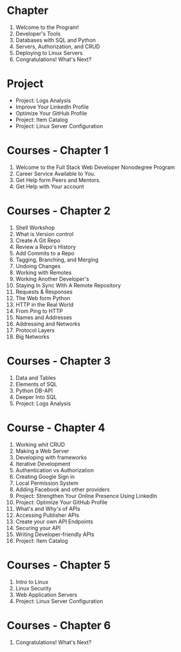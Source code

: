 
# Chapter

1. Welcome to the Program!
2. Developer's Tools
3. Databases with SQL and Python
4. Servers, Authorization, and CRUD
5. Deploying to Linux Servers
6. Congratulations! What's Next?

# Project
- Project: Logs Analysis
- Improve Your LinkedIn Profile
- Optimize Your GitHub Profile
- Project: Item Catalog
- Project: Linux Server Configuration

# Courses - Chapter 1
1. Welcome to the Full Stack Web Developer Nonodegree Program
2. Career Service Available to You.
3. Get Help form Peers and Mentors.
4. Get Help with Your account

# Courses - Chapter 2
1. Shell Workshop
2. What is Version control
3. Create A Git Repo
4. Review a Repo's History
5. Add Commits to a Repo
6. Tagging, Branching, and Merging
7. Undoing Changes
8. Working with Remotes
9. Working Another Developer's
10. Staying In Sync With A Remote Repository
11. Requests & Responses
12. The Web form Python
13. HTTP in the Real World
14. From Ping to HTTP
15. Names and Addresses
16. Addressing and Networks
17. Protocol Layers
18. Big Networks

# Courses - Chapter 3
1. Data and Tables
2. Elements of SQL
3. Python DB-API
4. Deeper Into SQL
5. Project: Logs Analysis

# Course - Chapter 4
1. Working whit CRUD
2. Making a Web Server
3. Developing with frameworks
4. Iterative Development
5. Authentication vs Authorization
6. Creating Google Sign in
7. Local Permission System
8. Adding Facebook and other providers
9. Project: Strengthen Your Online Presence Using LinkedIn
10. Project: Optimize Your GitHub Profile
11. What's and Why's of APIs
12. Accessing Publisher APIs
13. Create your own API Endpoints
14. Securing your API
15. Writing Developer-friendly APIs
16. Project: Item Catalog

# Courses - Chapter 5
1. Intro to Linux
2. Linux Security
3. Web Application Servers
4. Project: Linux Server Configuration

# Courses - Chapter 6
1. Congratulations! What's Next?
